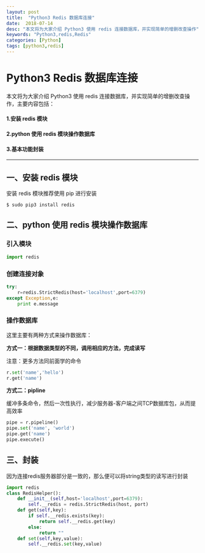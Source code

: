 ```yaml
---
layout: post
title:  "Python3 Redis 数据库连接"
date:  2018-07-14
desc: "本文将为大家介绍 Python3 使用 redis 连接数据库，并实现简单的增删改查操作"
keywords: "Python3,redis,Redis"
categories: [Python]
tags: [python3,redis]
---
```


# Python3 Redis 数据库连接

本文将为大家介绍 Python3 使用 redis 连接数据库，并实现简单的增删改查操作，主要内容包括：

#### 1.安装 redis 模块
#### 2.python 使用 redis 模块操作数据库
#### 3.基本功能封装

---

## 一、安装 redis 模块

安装 redis 模块推荐使用 pip 进行安装

```shell
$ sudo pip3 install redis
```

## 二、python 使用 redis 模块操作数据库

### 引入模块

```python
import redis
```

### 创建连接对象

```python
try:
    r=redis.StrictRedis(host='localhost',port=6379)
except Exception,e:
    print e.message
```

### 操作数据库

这里主要有两种方式来操作数据库：

**方式一：根据数据类型的不同，调用相应的方法，完成读写**

注意：更多方法同前面学的命令

```python
r.set('name','hello')
r.get('name')
```

**方式二：pipline**

缓冲多条命令，然后一次性执行，减少服务器-客户端之间TCP数据库包，从而提高效率

```python
pipe = r.pipeline()
pipe.set('name', 'world')
pipe.get('name')
pipe.execute()
```

## 三、封装

因为连接redis服务器部分是一致的，那么便可以将string类型的读写进行封装

```python
import redis
class RedisHelper():
    def __init__(self,host='localhost',port=6379):
        self.__redis = redis.StrictRedis(host, port)
    def get(self,key):
        if self.__redis.exists(key):
            return self.__redis.get(key)
        else:
            return ""
    def set(self,key,value):
        self.__redis.set(key,value)
```